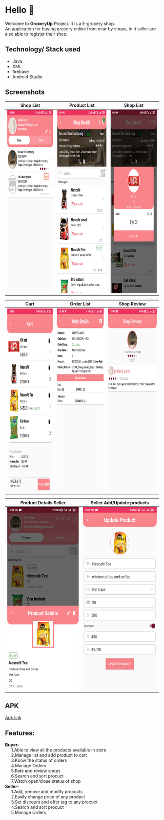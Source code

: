 # Hello :wave:
Welcome to **GroxeryUp** Project. It is a E-grocery shop.<br/>
An application for buying grocery online from near by shops, In it seller are also able to register their shop.<br />
## Technology/ Stack used
- Java 
- XML
- firebase
- Android Studio

## Screenshots

|                        Shop List                     |                        Product List                   |                       Shop List                       |
| :--------------------------------------------------: | :---------------------------------------------------: | :---------------------------------------------------: |
|  <img src="Screenshots/3.slist.jpg" height="600">    |    <img src="Screenshots/4.plist.jpg" height="600">   |   <img src="Screenshots/5.addcart.jpg" height="600">  |

|                         Cart                         |                        Order List                     |                      Shop Review                      |
| :--------------------------------------------------: | :---------------------------------------------------: | :---------------------------------------------------: |
|   <img src="Screenshots/6.cart.jpg" height="600">    |  <img src="Screenshots/8.odetails.jpg" height="600">  |  <img src="Screenshots/10.reviews.jpg" height="600">  |

|                   Product Details Seller             |                Seller Add/Update products             |
| :--------------------------------------------------: | :---------------------------------------------------: |
| <img src="Screenshots/13.pdetails.jpg" height="600"> |  <img src="Screenshots/14.add.jpg" height="600">      |

## APK
[Apk link](Screenshots/groxeryUp.apk)

## Features:
**Buyer-** <br/>
&nbsp;&nbsp;&nbsp;&nbsp;&nbsp;1.Able to view all the products available in store<br />
&nbsp;&nbsp;&nbsp;&nbsp;&nbsp;2.Manage list and add product to cart<br />
&nbsp;&nbsp;&nbsp;&nbsp;&nbsp;3.Know the status of orders<br />
&nbsp;&nbsp;&nbsp;&nbsp;&nbsp;4.Manage Orders<br />
&nbsp;&nbsp;&nbsp;&nbsp;&nbsp;5.Rate and review shops<br />
&nbsp;&nbsp;&nbsp;&nbsp;&nbsp;6.Search and sort procuct<br />
&nbsp;&nbsp;&nbsp;&nbsp;&nbsp;7.Watch open/close status of shop<br />
**Seller-** <br/>
&nbsp;&nbsp;&nbsp;&nbsp;&nbsp;1.Add, remove and modify procucts<br />
&nbsp;&nbsp;&nbsp;&nbsp;&nbsp;2.Easily change price of any product<br />
&nbsp;&nbsp;&nbsp;&nbsp;&nbsp;3.Set discount and offer tag to any procuct<br />
&nbsp;&nbsp;&nbsp;&nbsp;&nbsp;4.Search and sort procuct<br />
&nbsp;&nbsp;&nbsp;&nbsp;&nbsp;5.Manage Orders<br />
